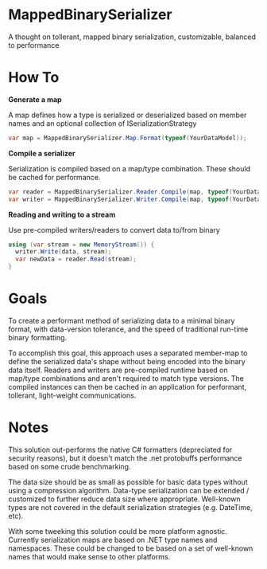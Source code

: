 # MappedBinarySerializer
 A thought on tollerant, mapped binary serialization, customizable, balanced to performance

 # How To

 **Generate a map**

 A map defines how a type is serialized or deserialized based on member names and an optional collection of ISerializationStrategy
 ```C#
 var map = MappedBinarySerializer.Map.Format(typeof(YourDataModel));
 ```

 **Compile a serializer**

 Serialization is compiled based on a map/type combination. These should be cached for performance.
 ```C#
 var reader = MappedBinarySerializer.Reader.Compile(map, typeof(YourDataModel));
 var writer = MappedBinarySerializer.Writer.Compile(map, typeof(YourDataModel));
 ```

 **Reading and writing to a stream**

 Use pre-compiled writers/readers to convert data to/from binary
 ```C#
 using (var stream = new MemoryStream()) {
   writer.Write(data, stream);
   var newData = reader.Read(stream);
 }
 ```

# Goals

To create a performant method of serializing data to a minimal
binary format, with data-version tolerance,
and the speed of traditional run-time binary formatting.

To accomplish this goal, this approach uses a separated member-map
to define the serialized data's shape without being encoded into the binary
data itself. Readers and writers are pre-compiled runtime based on
map/type combinations and aren't required to match type versions. 
The compiled instances can then be cached in an application for performant, 
tollerant, light-weight communications.

# Notes

This solution out-performs the native C# formatters
(depreciated for security reasons), but it doesn't
match the .net protobuffs performance based on some
crude benchmarking. 

The data size should be as small
as possible for basic data types without using 
a compression algorithm. Data-type serialization can be 
extended / customized to further reduce data size where
appropriate. Well-known types are not covered in the
default serialization strategies (e.g. DateTime, etc).

With some tweeking this solution could be more platform agnostic.
Currently serialization maps are based on .NET type names
and namespaces. These could be changed to be based on a set of
well-known names that would make sense to other platforms.
